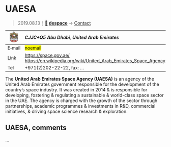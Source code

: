# UAESA
> 2019.08.13 ┊ **[🚀](../index/index.md) [despace](index.md)** → [Contact](contact.md)

|[![](f/contact/u/uaesa_logo1_thumb.jpg)](f/contact/u/uaesa_logo1.png)|*CJJC+Q5 Abu Dhabi, United Arab Emirates*|
|:--|:--|
|E‑mail| <mark>noemail</mark> |
|Link| <https://space.gov.ae/><br> <https://en.wikipedia.org/wiki/United_Arab_Emirates_Space_Agency> |
|Tel| +971(2)202-22-22, fax: … |

The **United Arab Emirates Space Agency (UAESA)** is an agency of the United Arab Emirates government responsible for the development of the country’s space industry. It was created in 2014 & is responsible for developing, fostering & regulating a sustainable & world-class space sector in the UAE. The agency is charged with the growth of the sector through partnerships, academic programmes & investments in R&D, commercial initiatives, & driving space science research & exploration.


<p style="page-break-after:always"> </p>

## UAESA, comments

…


